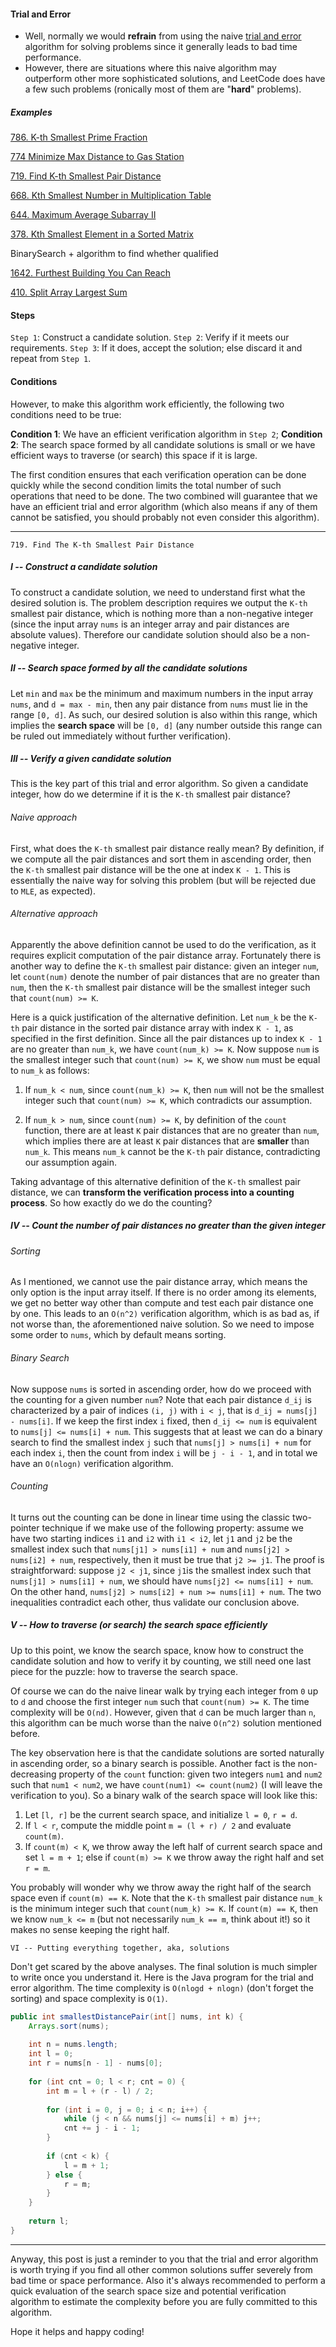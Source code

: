 #### Trial and Error

* Well, normally we would **refrain** from using the naive [trial and error](https://en.wikipedia.org/wiki/Trial_and_error) algorithm for solving problems since it generally leads to bad time performance. 
* However, there are situations where this naive algorithm may outperform other more sophisticated solutions, and LeetCode does have a few such problems (ronically most of them are "**hard**" problems). 

##### Examples

[786. K-th Smallest Prime Fraction](https://leetcode.com/problems/k-th-smallest-prime-fraction/description/)

[774 Minimize Max Distance to Gas Station](https://leetcode.com/problems/minimize-max-distance-to-gas-station/description/)

[719. Find K-th Smallest Pair Distance](https://leetcode.com/problems/find-k-th-smallest-pair-distance/description/)

[668. Kth Smallest Number in Multiplication Table](https://leetcode.com/problems/kth-smallest-number-in-multiplication-table/description/)

[644. Maximum Average Subarray II](https://leetcode.com/problems/maximum-average-subarray-ii/description/)

[378. Kth Smallest Element in a Sorted Matrix](https://leetcode.com/problems/kth-smallest-element-in-a-sorted-matrix/description/)



BinarySearch + algorithm to find whether qualified

[1642. Furthest Building You Can Reach](https://leetcode.com/problems/furthest-building-you-can-reach)

[410. Split Array Largest Sum](https://leetcode.com/problems/split-array-largest-sum)

#### Steps

`Step 1`: Construct a candidate solution.
`Step 2`: Verify if it meets our requirements.
`Step 3`: If it does, accept the solution; else discard it and repeat from `Step 1`.

#### Conditions

However, to make this algorithm work efficiently, the following two conditions need to be true:

**Condition 1**: We have an efficient verification algorithm in `Step 2`;
**Condition 2**: The search space formed by all candidate solutions is small or we have efficient ways to traverse (or search) this space if it is large.

The first condition ensures that each verification operation can be done quickly while the second condition limits the total number of such operations that need to be done. The two combined will guarantee that we have an efficient trial and error algorithm (which also means if any of them cannot be satisfied, you should probably not even consider this algorithm).

------

`719. Find The K-th Smallest Pair Distance`



##### I -- Construct a candidate solution

To construct a candidate solution, we need to understand first what the desired solution is. The problem description requires we output the `K-th` smallest pair distance, which is nothing more than a non-negative integer (since the input array `nums` is an integer array and pair distances are absolute values). Therefore our candidate solution should also be a non-negative integer.



##### II -- Search space formed by all the candidate solutions

Let `min` and `max` be the minimum and maximum numbers in the input array `nums`, and `d = max - min`, then any pair distance from `nums` must lie in the range `[0, d]`. As such, our desired solution is also within this range, which implies the **search space** will be `[0, d]` (any number outside this range can be ruled out immediately without further verification).



##### III -- Verify a given candidate solution

This is the key part of this trial and error algorithm. So given a candidate integer, how do we determine if it is the `K-th` smallest pair distance?

###### Naive approach

First, what does the `K-th` smallest pair distance really mean? By definition, if we compute all the pair distances and sort them in ascending order, then the `K-th` smallest pair distance will be the one at index `K - 1`. This is essentially the naive way for solving this problem (but will be rejected due to `MLE`, as expected).

###### Alternative approach

Apparently the above definition cannot be used to do the verification, as it requires explicit computation of the pair distance array. Fortunately there is another way to define the `K-th` smallest pair distance: given an integer `num`, let `count(num)` denote the number of pair distances that are no greater than `num`, then the `K-th` smallest pair distance will be the smallest integer such that `count(num) >= K`.



Here is a quick justification of the alternative definition. Let `num_k` be the `K-th` pair distance in the sorted pair distance array with index `K - 1`, as specified in the first definition. Since all the pair distances up to index `K - 1` are no greater than `num_k`, we have `count(num_k) >= K`. Now suppose `num` is the smallest integer such that `count(num) >= K`, we show `num` must be equal to `num_k` as follows:

1. If `num_k < num`, since `count(num_k) >= K`, then `num` will not be the smallest integer such that `count(num) >= K`, which contradicts our assumption.

2. If `num_k > num`, since `count(num) >= K`, by definition of the `count` function, there are at least `K` pair distances that are no greater than `num`, which implies there are at least `K` pair distances that are **smaller** than `num_k`. This means `num_k` cannot be the `K-th` pair distance, contradicting our assumption again.

Taking advantage of this alternative definition of the `K-th` smallest pair distance, we can **transform the verification process into a counting process**. So how exactly do we do the counting?



##### IV -- Count the number of pair distances no greater than the given integer

###### Sorting

As I mentioned, we cannot use the pair distance array, which means the only option is the input array itself. If there is no order among its elements, we get no better way other than compute and test each pair distance one by one. This leads to an `O(n^2)` verification algorithm, which is as bad as, if not worse than, the aforementioned naive solution. So we need to impose some order to `nums`, which by default means sorting.

###### Binary Search

Now suppose `nums` is sorted in ascending order, how do we proceed with the counting for a given number `num`? Note that each pair distance `d_ij` is characterized by a pair of indices `(i, j)` with `i < j`, that is `d_ij = nums[j] - nums[i]`. If we keep the first index `i` fixed, then `d_ij <= num` is equivalent to `nums[j] <= nums[i] + num`. This suggests that at least we can do a binary search to find the smallest index `j` such that `nums[j] > nums[i] + num` for each index `i`, then the count from index `i` will be `j - i - 1`, and in total we have an `O(nlogn)` verification algorithm.

###### Counting

It turns out the counting can be done in linear time using the classic two-pointer technique if we make use of the following property: assume we have two starting indices `i1` and `i2` with `i1 < i2`, let `j1` and `j2` be the smallest index such that `nums[j1] > nums[i1] + num` and `nums[j2] > nums[i2] + num`, respectively, then it must be true that `j2 >= j1`. The proof is straightforward: suppose `j2 < j1`, since `j1`is the smallest index such that `nums[j1] > nums[i1] + num`, we should have `nums[j2] <= nums[i1] + num`. On the other hand, `nums[j2] > nums[i2] + num >= nums[i1] + num`. The two inequalities contradict each other, thus validate our conclusion above.



##### V -- How to traverse (or search) the search space efficiently



Up to this point, we know the search space, know how to construct the candidate solution and how to verify it by counting, we still need one last piece for the puzzle: how to traverse the search space.

Of course we can do the naive linear walk by trying each integer from `0` up to `d` and choose the first integer `num` such that `count(num) >= K`. The time complexity will be `O(nd)`. However, given that `d` can be much larger than `n`, this algorithm can be much worse than the naive `O(n^2)` solution mentioned before.

The key observation here is that the candidate solutions are sorted naturally in ascending order, so a binary search is possible. Another fact is the non-decreasing property of the `count` function: given two integers `num1` and `num2` such that `num1 < num2`, we have `count(num1) <= count(num2)` (I will leave the verification to you). So a binary walk of the search space will look like this:



1. Let `[l, r]` be the current search space, and initialize `l = 0`, `r = d`.
2. If `l < r`, compute the middle point `m = (l + r) / 2` and evaluate `count(m)`.
3. If `count(m) < K`, we throw away the left half of current search space and set `l = m + 1`; else if `count(m) >= K` we throw away the right half and set `r = m`.



You probably will wonder why we throw away the right half of the search space even if `count(m) == K`. Note that the `K-th` smallest pair distance `num_k` is the minimum integer such that `count(num_k) >= K`. If `count(m) == K`, then we know `num_k <= m` (but not necessarily `num_k == m`, think about it!) so it makes no sense keeping the right half.



```
VI -- Putting everything together, aka, solutions
```



Don't get scared by the above analyses. The final solution is much simpler to write once you understand it. Here is the Java program for the trial and error algorithm. The time complexity is `O(nlogd + nlogn)` (don't forget the sorting) and space complexity is `O(1)`.



```java
public int smallestDistancePair(int[] nums, int k) {
    Arrays.sort(nums);
    
    int n = nums.length;
    int l = 0;
    int r = nums[n - 1] - nums[0];
    
    for (int cnt = 0; l < r; cnt = 0) {
        int m = l + (r - l) / 2;
        
        for (int i = 0, j = 0; i < n; i++) {
            while (j < n && nums[j] <= nums[i] + m) j++;
            cnt += j - i - 1;
        }
        
        if (cnt < k) {
            l = m + 1;
        } else {
            r = m;
        }
    }
    
    return l;
}
```

------





Anyway, this post is just a reminder to you that the trial and error algorithm is worth trying if you find all other common solutions suffer severely from bad time or space performance. Also it's always recommended to perform a quick evaluation of the search space size and potential verification algorithm to estimate the complexity before you are fully committed to this algorithm.



Hope it helps and happy coding!